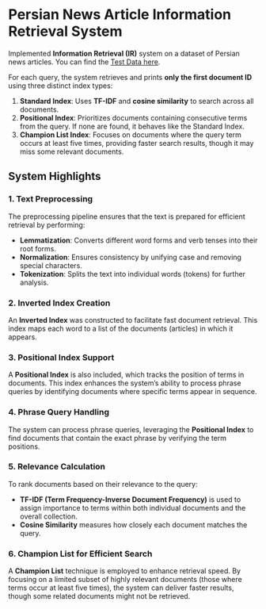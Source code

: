 # Persian News Article Information Retrieval System

Implemented **Information Retrieval (IR)** system on a dataset of Persian news articles. You can find the [Test Data here](https://github.com/SahandNoey/Information-Retrieval-Course-Project/blob/master/IR_data_news_5k%202.json).

For each query, the system retrieves and prints **only the first document ID** using three distinct index types:

1. **Standard Index**: Uses **TF-IDF** and **cosine similarity** to search across all documents.
2. **Positional Index**: Prioritizes documents containing consecutive terms from the query. If none are found, it behaves like the Standard Index.
3. **Champion List Index**: Focuses on documents where the query term occurs at least five times, providing faster search results, though it may miss some relevant documents.

## System Highlights

### 1. Text Preprocessing
The preprocessing pipeline ensures that the text is prepared for efficient retrieval by performing:
- **Lemmatization**: Converts different word forms and verb tenses into their root forms.
- **Normalization**: Ensures consistency by unifying case and removing special characters.
- **Tokenization**: Splits the text into individual words (tokens) for further analysis.

### 2. Inverted Index Creation
An **Inverted Index** was constructed to facilitate fast document retrieval. This index maps each word to a list of the documents (articles) in which it appears.

### 3. Positional Index Support
A **Positional Index** is also included, which tracks the position of terms in documents. This index enhances the system’s ability to process phrase queries by identifying documents where specific terms appear in sequence.

### 4. Phrase Query Handling
The system can process phrase queries, leveraging the **Positional Index** to find documents that contain the exact phrase by verifying the term positions.

### 5. Relevance Calculation
To rank documents based on their relevance to the query:
- **TF-IDF (Term Frequency-Inverse Document Frequency)** is used to assign importance to terms within both individual documents and the overall collection.
- **Cosine Similarity** measures how closely each document matches the query.

### 6. Champion List for Efficient Search
A **Champion List** technique is employed to enhance retrieval speed. By focusing on a limited subset of highly relevant documents (those where terms occur at least five times), the system can deliver faster results, though some related documents might not be retrieved.
